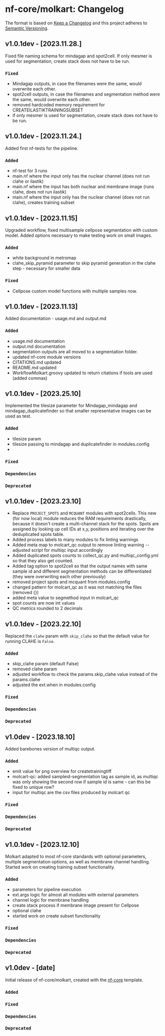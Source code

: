 # nf-core/molkart: Changelog

The format is based on [Keep a Changelog](https://keepachangelog.com/en/1.0.0/)
and this project adheres to [Semantic Versioning](https://semver.org/spec/v2.0.0.html).

## v1.0.1dev - [2023.11.28.]

Fixed file naming schema for mindagap and spot2cell. If only mesmer is used for segmentation, create stack does not have to be run.

### `Fixed`

- Mindagap outputs, in case the filenames were the same, would overwrite each other.
- spot2cell outputs, in case the filenames and segmentation method were the same, would overwrite each other.
- removed hardcoded memory requirement for CREATEILASTIKTRAININGSUBSET
- if only mesmer is used for segmentation, create stack does not have to be run.

## v1.0.1dev - [2023.11.24.]

Added first nf-tests for the pipeline.

### `Added`

- nf-test for 3 runs
- main.nf where the input only has the nuclear channel (does not run clahe or ilastik)
- main.nf where the input has both nuclear and membrane image (runs clahe, does not run ilastik)
- main.nf where the input only has the nuclear channel (does not run clahe), creates training subset

## v1.0.1dev - [2023.11.15]

Upgraded workflow, fixed multisample cellpose segmentation with custom model. Added options necessary to make testing work on small images.

### `Added`

- white background in metromap
- clahe_skip_pyramid parameter to skip pyramid generation in the clahe step - necessary for smaller data

### `Fixed`

- Cellpose custom model functions with multiple samples now.

## v1.0.1dev - [2023.11.13]

Added documentation - usage.md and output.md

### `Added`

- usage.md documentation
- output.md documentation
- segmentation outputs are all moved to a segmentation folder.
- updated nf-core module versions
- CITATIONS.md updated
- README.md updated
- WorkflowMolkart.groovy updated to return citations if tools are used (added commas)

## v1.0.1dev - [2023.25.10]

Implemented the tilesize parameter for Mindagap_mindagap and mindagap_duplicatefinder so that smaller representative images can be used as test.

### `Added`

- tilesize param
- tilesize passing to mindagap and duplicatefinder in modules.config
-

### `Fixed`

### `Dependencies`

### `Deprecated`

## v1.0.1dev - [2023.23.10]

- Replace `PROJECT_SPOTS` and `MCQUANT` modules with spot2cells. This new (for now local) module reduces the RAM requirements drastically, because it doesn't create a multi-channel stack for the spots. Spots are assigned by looking up cell IDs at x,y, positions and iterating over the deduplicated spots table.
- Added process labels to many modules to fix linting warnings
- Added meta map to molcart_qc output to remove linting warning -- adjusted script for multiqc input accordingly
- Added duplicated spots counts to collect_qc.py and multiqc_config.yml so that they also get counted.
- Added tag option to spot2cell so that the output names with same sample id and different segmentation methods can be differentiated (they were overwriting each other previously)
- removed project spots and mcquant from modules.config
- changed pattern for molcart_qc as it was not matching the files (removed {})
- added meta value to segmethod input in molcart_qc
- spot counts are now int values
- QC metrics rounded to 2 decimals

## v1.0.1dev - [2023.22.10]

Replaced the `clahe` param with `skip_clahe` so that the default value for running CLAHE is `False`.

### `Added`

- skip_clahe param (default False)
- removed clahe param
- adjusted workflow to check the params.skip_clahe value instead of the params.clahe
- adjusted the ext.when in modules.config

### `Fixed`

### `Dependencies`

### `Deprecated`

## v1.0dev - [2023.18.10]

Added barebones version of multiqc output.

### `Added`

- emit value for png overview for createtrainingtiff
- molcart-qc: added sampleid-segmentation tag as sample id, as multiqc was only showing the second row if sample id is same - can this be fixed to unique row?
- input for multiqc are the csv files produced by molcart qc

### `Fixed`

### `Dependencies`

### `Deprecated`

## v1.0.1dev - [2023.12.10]

Molkart adapted to most nf-core standards with optional parameters, multiple segmentation options, as well as membrane channel handling. Started work on creating training subset functionality.

### `Added`

- parameters for pipeline execution
- ext.args logic for almost all modules with external parameters
- channel logic for membrane handling
- create stack process if membrane image present for Cellpose
- optional clahe
- started work on create subset functionality

### `Fixed`

### `Dependencies`

### `Deprecated`

## v1.0dev - [date]

Initial release of nf-core/molkart, created with the [nf-core](https://nf-co.re/) template.

### `Added`

### `Fixed`

### `Dependencies`

### `Deprecated`
